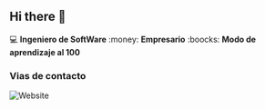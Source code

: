 ## Hi there 👋

:computer: **Ingeniero de SoftWare**
:money: **Empresario**
:boocks: **Modo de aprendizaje al 100**

### Vias de contacto

![Website](https://img.shields.io/website?url=https%3A%2F%2Fwww.linkedin.com%2Fin%2Fjacob-ovalle-alvarez-044a5929b%2F)